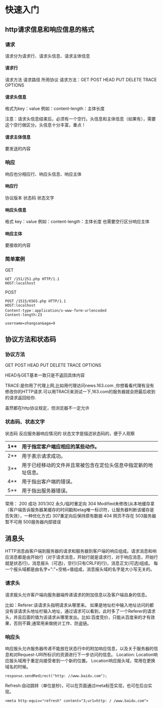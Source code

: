 # 快速入门

## http请求信息和响应信息的格式

### 请求

请求分为请求行、请求头信息、请求主体信息

#### 请求行

请求方法 请求路径 所用协议
请求方法：GET POST HEAD PUT DELETE TRACE OPTIONS

#### 请求头信息

格式为key：value 例如：content-length：主体长度

注意：请求头信息结束后，必须有一个空行。头信息和主体信息（如果有），需要这个空行做区分。头信息十分丰富，重点！

#### 请求主体信息

要发送的内容

### 响应

响应也分相应行、响应头信息、响应主体

#### 响应行

协议版本 状态码 状态文字

#### 响应头信息

格式 key：value 例如：content-length：主体长度
也需要空行区分响应主体

#### 响应主体

要接收的内容

### 简单案例

GET

```http
GET /151/251.php HTTP/1.1
HOST:localhost

```

POST

```http
POST /1515/6565.php HTTP/1.1
HOST:localhost
Content-type：application/x-www-form-urlencoded
Content-length:23

username=zhangsan&age=9
```

## 协议方法和状态码

### 协议方法

GET POST HEAD PUT DELETE TRACE OPTIONS

HEAD与GET基本一致只是不返回具体内容

TRACE:是你用了代理上网,比如用代理访问news.163.com ,你想看看代理有没有修改你的HTTP请求.可以用TRACE来测试一下,163.com的服务器就会把最后收到的请求返回给你.

虽然都在http协议规定，但浏览器不一定允许

### 状态码、状态文字

状态码 反应服务器响应情况的
状态文字是描述状态码的，便于人观察

| 1** | 用于指定客户端应相应的某些动作。                               |
| --- | :------------------------------------------------------------- |
| 2** | 用于表示请求成功。                                             |
| 3** | 用于已经移动的文件并且常被包含在定位头信息中指定新的地址信息。 |
| 4** | 用于指出客户端的错误。                                         |
| 5** | 用于指出服务器错误。                                           |

常用：
200 成功
301/302 永久/临时重定向
304 Modified未修改(从本地缓存拿（客户端告诉服务器某缓存的时间戳和etag唯一标识符，让服务器判断该缓存是否失效），一种优化方式)
307重定向后保持原有数据
404 网页不存在
503服务器暂不可用
500服务器内部错误

## 消息头

HTTP消息由客户端到服务器的请求和服务器到客户端的响应组成。请求消息和响应消息都是由开始行（对于请求消息，开始行就是请求行，对于响应消息，开始行就是状态行)，消息报头（可选)，空行(只有CRLF的行)，消息正文(可选)组成。
每一个报头域都是由名字+":"+空格+值组成，消息报头域的名字是大小写无关的。

### 请求头

请求报头允许客户端向服务器端传递请求的附加信息以及客户端自身的信息。

比如：Referer:该请求头指明请求从哪里来。
如果是地址栏中输入地址访问的都没有该请求头地址栏输入地址，通过请求可以看到，此时多了一个Referer的请求头，并且后面的值为该请求从哪里发出。比如:百度竞价，只能从百度来的才有效果，否则不算;通常用来做统计工作、防盗链。

### 响应头

响应报头允许服务器传递不能放在状态行中的附加响应信息，以及关于服务器的信息和对Request-URI所标识的资源进行下一步访问的信息。
Location: Location响应报头域用于重定向接受者到一个新的位置。
Location响应报头域，常用在更换域名的时候。

```
response.sendRedirect("http: //www.baidu.com");
```

Refresh:自动跳转（单位是秒)，可以在页面通过meta标签实现，也可在后台实现。

```
<meta http-equiv="refresh" content="3;ur1=http: / /www.baidu.com">
```
